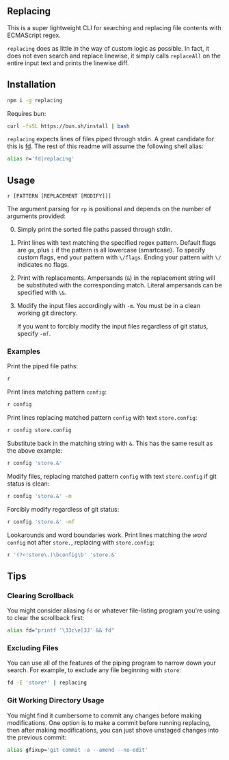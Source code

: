 ## Replacing

This is a super lightweight CLI for searching and replacing file contents with
ECMAScript regex.

`replacing` does as little in the way of custom logic as possible. In fact, it
does not even search and replace linewise, it simply calls `replaceAll` on the
entire input text and prints the linewise diff.

## Installation

```sh
npm i -g replacing
```

Requires bun:

```sh
curl -fsSL https://bun.sh/install | bash
```

`replacing` expects lines of files piped through stdin. A great candidate for
this is [fd](https://github.com/sharkdp/fd). The rest of this readme will
assume the following shell alias:

```sh
alias r='fd|replacing'
```

## Usage

```
r [PATTERN [REPLACEMENT [MODIFY]]]
```

The argument parsing for `rp` is positional and depends on the number
of arguments provided:

0. Simply print the sorted file paths passed through stdin.

1. Print lines with text matching the specified regex pattern. Default flags
	 are `gm`, plus `i` if the pattern is all lowercase (smartcase). To specify
	 custom flags, end your pattern with `\/flags`. Ending your pattern with `\/`
	 indicates no flags.

2. Print with replacements. Ampersands (`&`) in the replacement string
	 will be substituted with the corresponding match. Literal
	 ampersands can be specified with `\&`.

3. Modify the input files accordingly with `-m`. You must be in a clean working
	 git directory.

	 If you want to forcibly modify the input files regardless of git status,
	 specify `-mf`.

### Examples

Print the piped file paths:

```sh
r
```

Print lines matching pattern `config`:

```sh
r config
```

Print lines replacing matched pattern `config` with text `store.config`:

```sh
r config store.config
```

Substitute back in the matching string with `&`. This has the same result as
the above example:

```sh
r config 'store.&'
```

Modify files, replacing matched pattern `config` with text `store.config` if
git status is clean:

```sh
r config 'store.&' -m
```

Forcibly modify regardless of git status:

```sh
r config 'store.&' -mf
```

Lookarounds and word boundaries work. Print lines matching the *word* `config`
not after `store.`, replacing with `store.config`:

```sh
r '(?<!store\.)\bconfig\b' 'store.&'
```

## Tips

### Clearing Scrollback

You might consider aliasing `fd` or whatever file-listing program you're using
to clear the scrollback first:

```sh
alias fd="printf '\33c\e[3J' && fd"
```

### Excluding Files

You can use all of the features of the piping program to narrow down your
search. For example, to exclude any file beginning with `store`:

```sh
fd -E 'store*' | replacing
```

### Git Working Directory Usage

You might find it cumbersome to commit any changes before making modifications.
One option is to make a commit before running replacing, then after making
modifications, you can just shove unstaged changes into the previous commit:

```sh
alias gfixup='git commit -a --amend --no-edit'
```
